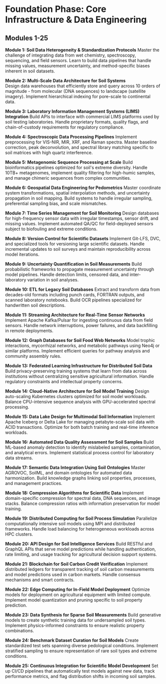 # **Foundation Phase: Core Infrastructure & Data Engineering**
## Modules 1-25

**Module 1: Soil Data Heterogeneity & Standardization Protocols**
Master the challenge of integrating data from wet chemistry, spectroscopy, sequencing, and field sensors. Learn to build data pipelines that handle missing values, measurement uncertainty, and method-specific biases inherent in soil datasets.

**Module 2: Multi-Scale Data Architecture for Soil Systems**  
Design data warehouses that efficiently store and query across 10 orders of magnitude - from molecular (DNA sequences) to landscape (satellite imagery). Implement hierarchical indexing for pore-scale to continental data.

**Module 3: Laboratory Information Management Systems (LIMS) Integration**
Build APIs to interface with commercial LIMS platforms used by soil testing laboratories. Handle proprietary formats, quality flags, and chain-of-custody requirements for regulatory compliance.

**Module 4: Spectroscopic Data Processing Pipelines**
Implement preprocessing for VIS-NIR, MIR, XRF, and Raman spectra. Master baseline correction, peak deconvolution, and spectral library matching specific to soil matrices with high quartz interference.

**Module 5: Metagenomic Sequence Processing at Scale**
Build bioinformatics pipelines optimized for soil's extreme diversity. Handle 10TB+ metagenomes, implement quality filtering for high-humic samples, and manage chimeric sequences from complex communities.

**Module 6: Geospatial Data Engineering for Pedometrics**
Master coordinate system transformations, spatial interpolation methods, and uncertainty propagation in soil mapping. Build systems to handle irregular sampling, preferential sampling bias, and scale mismatches.

**Module 7: Time Series Management for Soil Monitoring**
Design databases for high-frequency sensor data with irregular timestamps, sensor drift, and missing values. Implement automated QA/QC for field-deployed sensors subject to biofouling and extreme conditions.

**Module 8: Version Control for Scientific Datasets**
Implement Git-LFS, DVC, and specialized tools for versioning large scientific datasets. Handle incremental updates to soil surveys and maintain reproducibility across model iterations.

**Module 9: Uncertainty Quantification in Soil Measurements**
Build probabilistic frameworks to propagate measurement uncertainty through model pipelines. Handle detection limits, censored data, and inter-laboratory variation in soil analyses.

**Module 10: ETL for Legacy Soil Databases**
Extract and transform data from decades-old formats including punch cards, FORTRAN outputs, and scanned laboratory notebooks. Build OCR pipelines specialized for handwritten soil descriptions.

**Module 11: Streaming Architecture for Real-Time Sensor Networks**
Implement Apache Kafka/Pulsar for ingesting continuous data from field sensors. Handle network interruptions, power failures, and data backfilling in remote deployments.

**Module 12: Graph Databases for Soil Food Web Networks**
Model trophic interactions, mycorrhizal networks, and metabolic pathways using Neo4j or similar platforms. Implement efficient queries for pathway analysis and community assembly rules.

**Module 13: Federated Learning Infrastructure for Distributed Soil Data**
Build privacy-preserving training systems that learn from data across institutions without centralizing sensitive agricultural information. Handle regulatory constraints and intellectual property concerns.

**Module 14: Cloud-Native Architecture for Soil Model Training**
Design auto-scaling Kubernetes clusters optimized for soil model workloads. Balance CPU-intensive sequence analysis with GPU-accelerated spectral processing.

**Module 15: Data Lake Design for Multimodal Soil Information**
Implement Apache Iceberg or Delta Lake for managing petabyte-scale soil data with ACID transactions. Optimize for both batch training and real-time inference workloads.

**Module 16: Automated Data Quality Assessment for Soil Samples**
Build ML-based anomaly detection to identify mislabeled samples, contamination, and analytical errors. Implement statistical process control for laboratory data streams.

**Module 17: Semantic Data Integration Using Soil Ontologies**
Master AGROVOC, SoilML, and domain ontologies for automated data harmonization. Build knowledge graphs linking soil properties, processes, and management practices.

**Module 18: Compression Algorithms for Scientific Data**
Implement domain-specific compression for spectral data, DNA sequences, and image stacks. Balance compression ratios with information preservation for model training.

**Module 19: Distributed Computing for Soil Process Simulation**
Parallelize computationally intensive soil models using MPI and distributed frameworks. Handle load balancing for heterogeneous workloads across HPC clusters.

**Module 20: API Design for Soil Intelligence Services**
Build RESTful and GraphQL APIs that serve model predictions while handling authentication, rate limiting, and usage tracking for agricultural decision support systems.

**Module 21: Blockchain for Soil Carbon Credit Verification**
Implement distributed ledgers for transparent tracking of soil carbon measurements and model predictions used in carbon markets. Handle consensus mechanisms and smart contracts.

**Module 22: Edge Computing for In-Field Model Deployment**
Optimize models for deployment on agricultural equipment with limited compute. Implement model quantization and pruning specific to soil property prediction.

**Module 23: Data Synthesis for Sparse Soil Measurements**
Build generative models to create synthetic training data for undersampled soil types. Implement physics-informed constraints to ensure realistic property combinations.

**Module 24: Benchmark Dataset Curation for Soil Models**
Create standardized test sets spanning diverse pedological conditions. Implement stratified sampling to ensure representation of rare soil types and extreme conditions.

**Module 25: Continuous Integration for Scientific Model Development**
Set up CI/CD pipelines that automatically test models against new data, track performance metrics, and flag distribution shifts in incoming soil samples.